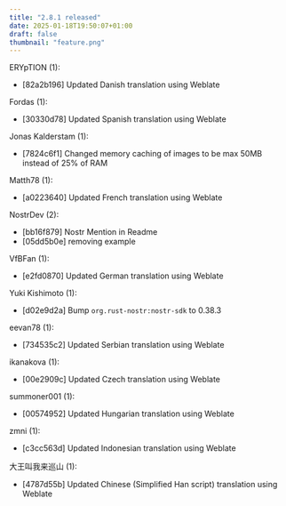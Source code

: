 ```yaml
---
title: "2.8.1 released"
date: 2025-01-18T19:50:07+01:00
draft: false
thumbnail: "feature.png"
---
```


ERYpTION (1):
  * [82a2b196] Updated Danish translation using Weblate

Fordas (1):
  * [30330d78] Updated Spanish translation using Weblate

Jonas Kalderstam (1):
  * [7824c6f1] Changed memory caching of images to be max 50MB instead of
         25% of RAM

Matth78 (1):
  * [a0223640] Updated French translation using Weblate

NostrDev (2):
  * [bb16f879] Nostr Mention in Readme
  * [05dd5b0e] removing example

VfBFan (1):
  * [e2fd0870] Updated German translation using Weblate

Yuki Kishimoto (1):
  * [d02e9d2a] Bump `org.rust-nostr:nostr-sdk` to 0.38.3

eevan78 (1):
  * [734535c2] Updated Serbian translation using Weblate

ikanakova (1):
  * [00e2909c] Updated Czech translation using Weblate

summoner001 (1):
  * [00574952] Updated Hungarian translation using Weblate

zmni (1):
  * [c3cc563d] Updated Indonesian translation using Weblate

大王叫我来巡山 (1):
  * [4787d55b] Updated Chinese (Simplified Han script) translation using
         Weblate

